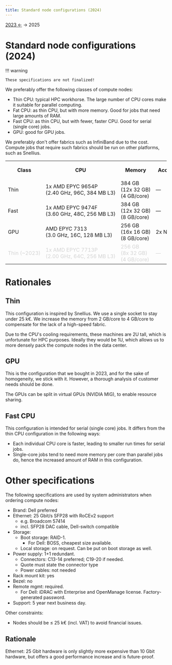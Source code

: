 ```yaml
---
title: Standard node configurations (2024)
---
```


[2023 ←](standard_configs_2023.md) → 2025

# Standard node configurations (2024)

!!! warning

    These specifications are not finalized!

We preferably offer the following classes of compute nodes:

- Thin CPU: typical HPC workhorse.  The large number of CPU cores make it suitable for parallel computing.
- Fat CPU: as thin CPU, but with more memory.  Good for jobs that need large amounts of RAM.
- Fast CPU: as thin CPU, but with fewer, faster CPU.  Good for serial (single core) jobs.
- GPU: good for GPU jobs.

We preferably don't offer fabrics such as InfiniBand due to the cost.  Compute jobs that require such fabrics should be run on other platforms, such as Snellius.

<table style="white-space: nowrap;">
  <tr>
    <th rowspan="2">Class</th>
    <th rowspan="2">CPU</th>
    <th rowspan="2">Memory</th>
    <th rowspan="2">Accelerators</th>
    <th rowspan="2">Price<br/>incl. VAT</th>
    <th colspan="3" markdown="1">Performance[^1]</th>
    <th colspan="3" markdown="1">Power usage[^2]</th>
  </tr>
  <tr>
    <th>Raw [pp]</th>
    <th>/core [pp]</th>
    <th>/Euro [pp/€]</th>
    <th>Raw [W]</th>
    <th>/perf. [μW/pp]</th>
    <th>/year [kWh]</th>
  </tr>
  <tr>
    <td>Thin</td>
    <td>1x AMD EPYC 9654P<br/>(2.40 GHz, 96C, 384 MB L3)</td>
    <td>384 GB<br/>(12x 32 GB)<br>(4 GB/core)</td>
    <td>&mdash;</td>
    <td>€20,400</td>
    <td>118,641</td>
    <td>1236</td>
    <td>5.82</td>
    <td>475.2</td>
    <td>4005</td>
    <td>4163</td>
  </tr>
  <tr>
    <td markdown="1">Fast</td>
    <td>1x AMD EPYC 9474F<br/>(3.60 GHz, 48C, 256 MB L3)</td>
    <td>384 GB<br/>(12x 32 GB)<br>(8 GB/core)</td>
    <td>&mdash;</td>
    <td>€18,000</td>
    <td>104,894</td>
    <td>2185</td>
    <td>5.83</td>
    <td>475.2</td>
    <td>4530</td>
    <td>4163</td>
  </tr>
  <tr>
    <td>GPU</td>
    <td>AMD EPYC 7313<br/>(3.0 GHz, 16C, 128 MB L3)</td>
    <td>256 GB<br/>(16x 16 GB)<br>(8 GB/core)</td>
    <td>2x NVIDIA A30</td>
    <td>€23,100</td>
    <td></td>
    <td></td>
    <td></td>
    <td>581.0</td>
    <td></td>
    <td></td>
  </tr>
  <tr style="color: lightgray;">
    <td>Thin (~2023)</td>
    <td>1x AMD EPYC 7713P<br/>(2.00 GHz, 64C, 256 MB L3)</td>
    <td>256 GB<br/>(8x 32 GB)<br>(4 GB/core)</td>
    <td>&mdash;</td>
    <td>€11,700<br/>(2023 quoted price)</td>
    <td>80,373</td>
    <td>1255</td>
    <td>6.87</td>
    <td>321.0</td>
    <td>3994</td>
    <td>2812</td>
  </tr>
</table>

[^1]: Total for all CPUs in the system.  Per-CPU value is obtained from the
  PassMark database.  The unit "pp" stands for "performance point".

[^2]: Power usage is estimated as: CPU TDP + GPU TDP + RAM power.  RAM power is: 0.3 W/GB RAM for DDR5; 0.375 W/GB for DDR4.

# Rationales

## Thin

This configuration is inspired by Snellius.  We use a single socket to stay
under 25 k€.  We increase the memory from 2 GB/core to 4 GB/core to compensate
for the lack of a high-speed fabric.

Due to the CPU's cooling requirements, these machines are 2U tall, which is
unfortunate for HPC purposes.  Ideally they would be 1U, which allows us to
more densely pack the compute nodes in the data center.

## GPU

This is the configuration that we bought in 2023, and for the sake of
homogeneity, we stick with it.  However, a thorough analysis of customer needs
should be done.

The GPUs can be split in virtual GPUs (NVIDIA MIG), to enable resource sharing.

## Fast CPU

This configuration is intended for serial (single core) jobs.  It differs from the thin CPU configuration in the following ways:

- Each individual CPU core is faster, leading to smaller run times for serial
  jobs.
- Single-core jobs tend to need more memory per core than parallel jobs do,
  hence the increased amount of RAM in this configuration.

# Other specifications

The following specifications are used by system administrators when ordering compute nodes:

- Brand: Dell preferred
- Ethernet: 25 Gbit/s SFP28 with RoCEv2 support
    - e.g. Broadcom 57414
    - incl. SFP28 DAC cable, Dell-switch compatible
- Storage:
    - Boot storage: RAID-1.
        - For Dell: BOSS, cheapest size available.
    - Local storage: on request.  Can be put on boot storage as well.
- Power supply: 1+1 redundant.
    - Connectors: C13-14 preferred; C19-20 if needed.
    - Quote must state the connector type
    - Power cables: not needed
- Rack mount kit: yes
- Bezel: no
- Remote mgmt: required.
    - For Dell: iDRAC with Enterprise and OpenManage license.  Factory-generated password.
- Support: 5 year next business day.

Other constraints:

- Nodes should be ≤ 25 k€ (incl. VAT) to avoid financial issues.

## Rationale

Ethernet: 25 Gbit hardware is only slightly more expensive than 10 Gbit
hardware, but offers a good performance increase and is future-proof.
